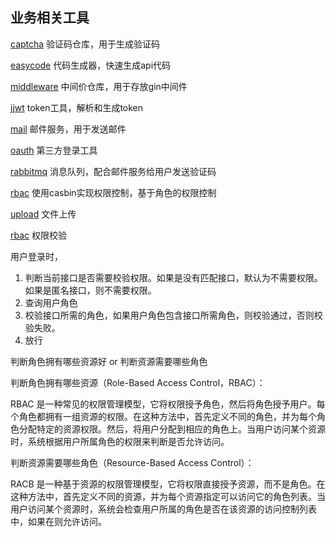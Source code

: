 ## 业务相关工具

[captcha](captcha)
验证码仓库，用于生成验证码

[easycode](../quickstart)
代码生成器，快速生成api代码

[middleware](middleware)
中间价仓库，用于存放gin中间件

[jjwt](jjwt)
token工具，解析和生成token

[mail](mail)
邮件服务，用于发送邮件

[oauth](oauth)
第三方登录工具

[rabbitmq](rabbitmq)
消息队列，配合邮件服务给用户发送验证码

[rbac](rbac)
使用casbin实现权限控制，基于角色的权限控制

[upload](upload)
文件上传

[rbac](rbac)
权限校验

用户登录时，

1. 判断当前接口是否需要校验权限。如果是没有匹配接口，默认为不需要权限。如果是匿名接口，则不需要权限。
2. 查询用户角色
3. 校验接口所需的角色，如果用户角色包含接口所需角色，则校验通过，否则校验失败。
4. 放行

判断角色拥有哪些资源好 or 判断资源需要哪些角色

判断角色拥有哪些资源（Role-Based Access Control，RBAC）：

RBAC
是一种常见的权限管理模型，它将权限授予角色，然后将角色授予用户。每个角色都拥有一组资源的权限。在这种方法中，首先定义不同的角色，并为每个角色分配特定的资源权限。然后，将用户分配到相应的角色上。当用户访问某个资源时，系统根据用户所属角色的权限来判断是否允许访问。

判断资源需要哪些角色（Resource-Based Access Control）：

RACB 是一种基于资源的权限管理模型，它将权限直接授予资源，而不是角色。在这种方法中，首先定义不同的资源，并为每个资源指定可以访问它的角色列表。当用户访问某个资源时，系统会检查用户所属的角色是否在该资源的访问控制列表中，如果在则允许访问。
